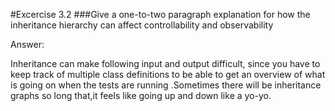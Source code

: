 #Excercise 3.2
###Give a one-to-two paragraph explanation for how the inheritance hierarchy can affect controllability and observability


Answer:

Inheritance can make following input and output difficult, since
you have to keep track of multiple class definitions to be able 
to get an overview of what is going on when the tests are running
.Sometimes there will be inheritance graphs so long that,it feels
like going up and down like a yo-yo.